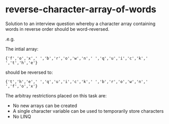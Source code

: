 # reverse-character-array-of-words

Solution to an interview question whereby a character array containing words in reverse order should be word-reversed.

.e.g.

The intial array:

`{'f','o','x',' ','b','r','o','w','n',' ','q','u','i','c','k',' ','t','h','e'}`

should be reversed to:

`{'t','h','e',' ','q','u','i','c','k',' ','b','r','o','w','n',' ','f','o','x'}`

The arbitray restrictions placed on this task are:

- No new arrays can be created
- A single character variable can be used to temporarily store characters
- No LINQ
